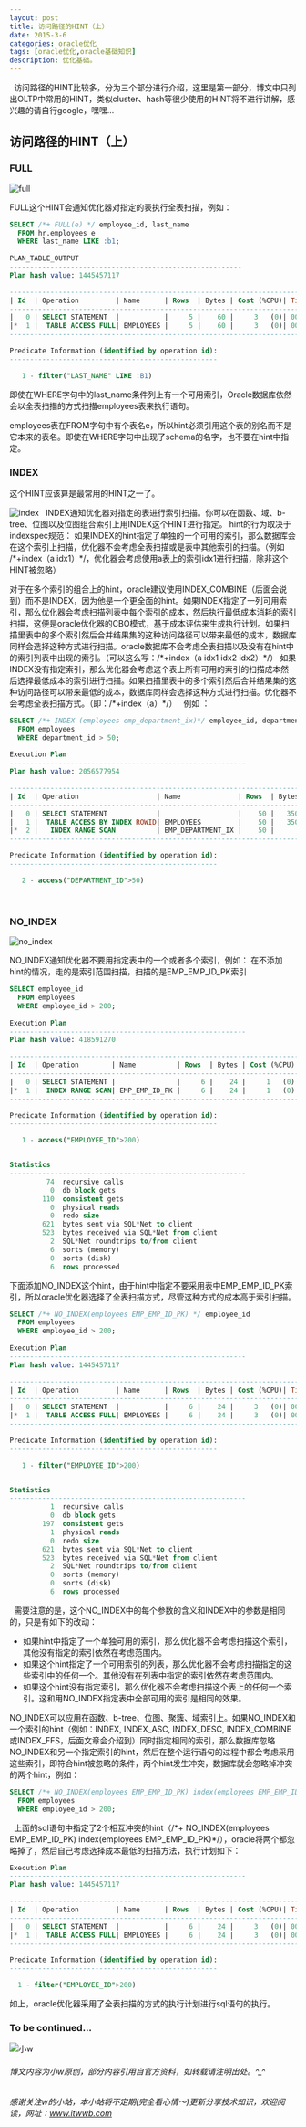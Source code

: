 ```yaml
---
layout: post
title: 访问路径的HINT（上）
date: 2015-3-6
categories: oracle优化
tags: [oracle优化,oracle基础知识]
description: 优化基础。
---
```

 
访问路径的HINT比较多，分为三个部分进行介绍，这里是第一部分，博文中只列出OLTP中常用的HINT，类似cluster、hash等很少使用的HINT将不进行讲解，感兴趣的请自行google，嘿嘿...

## 访问路径的HINT（上）

### FULL

![full](https://docs.oracle.com/cd/E11882_01/server.112/e41084/img/full_hint.gif)

FULL这个HINT会通知优化器对指定的表执行全表扫描，例如：

```sql
SELECT /*+ FULL(e) */ employee_id, last_name
  FROM hr.employees e
  WHERE last_name LIKE :b1;
  
PLAN_TABLE_OUTPUT
---------------------------------------------------------
Plan hash value: 1445457117

-------------------------------------------------------------------------------
| Id  | Operation         | Name      | Rows  | Bytes | Cost (%CPU)| Time     |
-------------------------------------------------------------------------------
|   0 | SELECT STATEMENT  |           |     5 |    60 |     3   (0)| 00:00:01 |
|*  1 |  TABLE ACCESS FULL| EMPLOYEES |     5 |    60 |     3   (0)| 00:00:01 |
-------------------------------------------------------------------------------

Predicate Information (identified by operation id):
---------------------------------------------------

   1 - filter("LAST_NAME" LIKE :B1)
```

即使在WHERE字句中的last_name条件列上有一个可用索引，Oracle数据库依然会以全表扫描的方式扫描employees表来执行语句。

employees表在FROM字句中有个表名e，所以hint必须引用这个表的别名而不是它本来的表名。即使在WHERE字句中出现了schema的名字，也不要在hint中指定。

### INDEX
这个HINT应该算是最常用的HINT之一了。

![index](https://docs.oracle.com/cd/E11882_01/server.112/e41084/img/index_hint.gif)
 
INDEX通知优化器对指定的表进行索引扫描。你可以在函数、域、b-tree、位图以及位图组合索引上用INDEX这个HINT进行指定。
hint的行为取决于indexspec规范：
如果INDEX的hint指定了单独的一个可用的索引，那么数据库会在这个索引上扫描，优化器不会考虑全表扫描或是表中其他索引的扫描。（例如 /\*+index（a idx1）\*/，优化器会考虑使用a表上的索引idx1进行扫描，除非这个HINT被忽略） 

对于在多个索引的组合上的hint，oracle建议使用INDEX_COMBINE（后面会说到）而不是INDEX，因为他是一个更全面的hint。如果INDEX指定了一列可用索引，那么优化器会考虑扫描列表中每个索引的成本，然后执行最低成本消耗的索引扫描，这便是oracle优化器的CBO模式，基于成本评估来生成执行计划。如果扫描里表中的多个索引然后合并结果集的这种访问路径可以带来最低的成本，数据库同样会选择这种方式进行扫描。oracle数据库不会考虑全表扫描以及没有在hint中的索引列表中出现的索引。（可以这么写：/\*+index（a  idx1 idx2 idx2）\*/）
如果INDEX没有指定索引，那么优化器会考虑这个表上所有可用的索引的扫描成本然后选择最低成本的索引进行扫描。如果扫描里表中的多个索引然后合并结果集的这种访问路径可以带来最低的成本，数据库同样会选择这种方式进行扫描。优化器不会考虑全表扫描方式。（即：/\*+index（a）\*/）
 
例如 ：

```sql
SELECT /*+ INDEX (employees emp_department_ix)*/ employee_id, department_id
  FROM employees
  WHERE department_id > 50;
  
Execution Plan
----------------------------------------------------------
Plan hash value: 2056577954

-------------------------------------------------------------------------------------------------
| Id  | Operation                   | Name              | Rows  | Bytes | Cost (%CPU)| Time     |
-------------------------------------------------------------------------------------------------
|   0 | SELECT STATEMENT            |                   |    50 |   350 |     5   (0)| 00:00:01 |
|   1 |  TABLE ACCESS BY INDEX ROWID| EMPLOYEES         |    50 |   350 |     5   (0)| 00:00:01 |
|*  2 |   INDEX RANGE SCAN          | EMP_DEPARTMENT_IX |    50 |       |     1   (0)| 00:00:01 |
-------------------------------------------------------------------------------------------------

Predicate Information (identified by operation id):
---------------------------------------------------

   2 - access("DEPARTMENT_ID">50)  
```
 
 
### NO_INDEX

![no_index](https://docs.oracle.com/cd/E11882_01/server.112/e41084/img/no_index_hint.gif)

NO_INDEX通知优化器不要用指定表中的一个或者多个索引，例如：
在不添加hint的情况，走的是索引范围扫描，扫描的是EMP_EMP_ID_PK索引

```sql
SELECT employee_id
  FROM employees
  WHERE employee_id > 200;
  
Execution Plan
----------------------------------------------------------
Plan hash value: 418591270

----------------------------------------------------------------------------------
| Id  | Operation        | Name          | Rows  | Bytes | Cost (%CPU)| Time     |
----------------------------------------------------------------------------------
|   0 | SELECT STATEMENT |               |     6 |    24 |     1   (0)| 00:00:01 |
|*  1 |  INDEX RANGE SCAN| EMP_EMP_ID_PK |     6 |    24 |     1   (0)| 00:00:01 |
----------------------------------------------------------------------------------

Predicate Information (identified by operation id):
---------------------------------------------------

   1 - access("EMPLOYEE_ID">200)


Statistics
----------------------------------------------------------
         74  recursive calls
          0  db block gets
        110  consistent gets
          0  physical reads
          0  redo size
        621  bytes sent via SQL*Net to client
        523  bytes received via SQL*Net from client
          2  SQL*Net roundtrips to/from client
          6  sorts (memory)
          0  sorts (disk)
          6  rows processed  
```

下面添加NO_INDEX这个hint，由于hint中指定不要采用表中EMP_EMP_ID_PK索引，所以oracle优化器选择了全表扫描方式，尽管这种方式的成本高于索引扫描。

```sql
SELECT /*+ NO_INDEX(employees EMP_EMP_ID_PK) */ employee_id
  FROM employees
  WHERE employee_id > 200;
  
Execution Plan
----------------------------------------------------------
Plan hash value: 1445457117

-------------------------------------------------------------------------------
| Id  | Operation         | Name      | Rows  | Bytes | Cost (%CPU)| Time     |
-------------------------------------------------------------------------------
|   0 | SELECT STATEMENT  |           |     6 |    24 |     3   (0)| 00:00:01 |
|*  1 |  TABLE ACCESS FULL| EMPLOYEES |     6 |    24 |     3   (0)| 00:00:01 |
-------------------------------------------------------------------------------

Predicate Information (identified by operation id):
---------------------------------------------------

   1 - filter("EMPLOYEE_ID">200)


Statistics
----------------------------------------------------------
          1  recursive calls
          0  db block gets
        197  consistent gets
          1  physical reads
          0  redo size
        621  bytes sent via SQL*Net to client
        523  bytes received via SQL*Net from client
          2  SQL*Net roundtrips to/from client
          0  sorts (memory)
          0  sorts (disk)
          6  rows processed
```
 
需要注意的是，这个NO_INDEX中的每个参数的含义和INDEX中的参数是相同的，只是有如下的改动：

- 如果hint中指定了一个单独可用的索引，那么优化器不会考虑扫描这个索引，其他没有指定的索引依然在考虑范围内。
- 如果这个hint指定了一个可用索引的列表，那么优化器不会考虑扫描指定的这些索引中的任何一个。其他没有在列表中指定的索引依然在考虑范围内。
- 如果这个hint没有指定索引，那么优化器不会考虑扫描这个表上的任何一个索引。这和用NO_INDEX指定表中全部可用的索引是相同的效果。

NO_INDEX可以应用在函数、b-tree、位图、聚簇、域索引上。如果NO_INDEX和一个索引的hint（例如：INDEX, INDEX_ASC, INDEX_DESC, INDEX_COMBINE或INDEX_FFS，后面文章会介绍到）同时指定相同的索引，那么数据库忽略NO_INDEX和另一个指定索引的hint，然后在整个运行语句的过程中都会考虑采用这些索引，即符合hint被忽略的条件，两个hint发生冲突，数据库就会忽略掉冲突的两个hint，例如： 

```sql
SELECT /*+ NO_INDEX(employees EMP_EMP_ID_PK) index(employees EMP_EMP_ID_PK)*/ employee_id
  FROM employees
  WHERE employee_id > 200;
```
 
上面的sql语句中指定了2个相互冲突的hint（/\*+ NO_INDEX(employees EMP_EMP_ID_PK) index(employees EMP_EMP_ID_PK)\*/），oracle将两个都忽略掉了，然后自己考虑选择成本最低的扫描方法，执行计划如下：
 
 ```sql
 Execution Plan
----------------------------------------------------------
Plan hash value: 1445457117

-------------------------------------------------------------------------------
| Id  | Operation         | Name      | Rows  | Bytes | Cost (%CPU)| Time     |
-------------------------------------------------------------------------------
|   0 | SELECT STATEMENT  |           |     6 |    24 |     3   (0)| 00:00:01 |
|*  1 |  TABLE ACCESS FULL| EMPLOYEES |     6 |    24 |     3   (0)| 00:00:01 |
-------------------------------------------------------------------------------

Predicate Information (identified by operation id):
---------------------------------------------------

   1 - filter("EMPLOYEE_ID">200)
 ```
 
 如上，oracle优化器采用了全表扫描的方式的执行计划进行sql语句的执行。
 
### To be continued...

![小w](https://wx2.sinaimg.cn/mw1024/891ecf4fly1fr361nvrcnj207w07sad7.jpg)

###### 博文内容为小w原创，部分内容引用自官方资料，如转载请注明出处。^_^

###### 感谢关注w的小站，本小站将不定期(完全看心情～)更新分享技术知识，欢迎阅读，网址：www.itwwb.com

